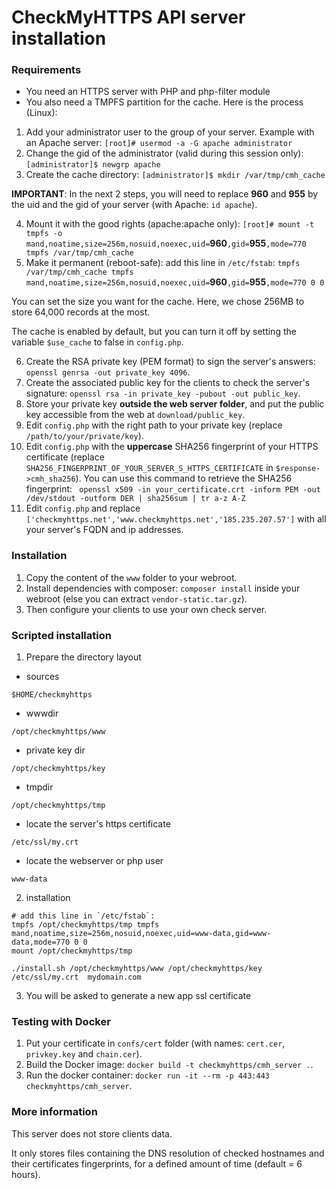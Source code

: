 # CheckMyHTTPS API server installation

### Requirements

* You need an HTTPS server with PHP and php-filter module
* You also need a TMPFS partition for the cache. Here is the process (Linux):
1. Add your administrator user to the group of your server. Example with an Apache server: `[root]# usermod -a -G apache administrator`
2. Change the gid of the administrator (valid during this session only): `[administrator]$ newgrp apache`
3. Create the cache directory: `[administrator]$ mkdir /var/tmp/cmh_cache`

**IMPORTANT**: In the next 2 steps, you will need to replace **960** and **955** by the uid and the gid of your server (with Apache: `id apache`).

4. Mount it with the good rights (apache:apache only): `[root]# mount -t tmpfs -o mand,noatime,size=256m,nosuid,noexec,uid=`**960**`,gid=`**955**`,mode=770 tmpfs /var/tmp/cmh_cache`
5. Make it permanent (reboot-safe): add this line in `/etc/fstab`: `tmpfs /var/tmp/cmh_cache tmpfs mand,noatime,size=256m,nosuid,noexec,uid=`**960**`,gid=`**955**`,mode=770 0 0`

You can set the size you want for the cache. Here, we chose 256MB to store 64,000 records at the most.

The cache is enabled by default, but you can turn it off by setting the variable `$use_cache` to false in `config.php`.

6. Create the RSA private key (PEM format) to sign the server's answers: `openssl genrsa -out private_key 4096`.
7. Create the associated public key for the clients to check the server's signature: `openssl rsa -in private_key -pubout -out public_key`.
8. Store your private key **outside the web server folder**, and put the public key accessible from the web at `download/public_key`.
9. Edit `config.php` with the right path to your private key (replace `/path/to/your/private/key`).
10. Edit `config.php` with the **uppercase** SHA256 fingerprint of your HTTPS certificate (replace `SHA256_FINGERPRINT_OF_YOUR_SERVER_S_HTTPS_CERTIFICATE` in `$response->cmh_sha256`). You can use this command to retrieve the SHA256 fingerprint: ` openssl x509 -in your_certificate.crt -inform PEM -out /dev/stdout -outform DER | sha256sum | tr a-z A-Z`
11. Edit `config.php` and replace `['checkmyhttps.net','www.checkmyhttps.net','185.235.207.57']` with all your server's FQDN and ip addresses.

### Installation

1. Copy the content of the `www` folder to your webroot.
2. Install dependencies with composer: `composer install` inside your webroot (else you can extract `vendor-static.tar.gz`).
3. Then configure your clients to use your own check server.

### Scripted installation
1. Prepare the directory layout
- sources
```
$HOME/checkmyhttps
```
- wwwdir 
```
/opt/checkmyhttps/www
```
- private key dir
```
/opt/checkmyhttps/key
```
- tmpdir
```
/opt/checkmyhttps/tmp
```
- locate the server's https certificate
```
/etc/ssl/my.crt
```
- locate the webserver or php user
```
www-data
```

2. installation
```
# add this line in `/etc/fstab`: 
tmpfs /opt/checkmyhttps/tmp tmpfs mand,noatime,size=256m,nosuid,noexec,uid=www-data,gid=www-data,mode=770 0 0
mount /opt/checkmyhttps/tmp

./install.sh /opt/checkmyhttps/www /opt/checkmyhttps/key /etc/ssl/my.crt  mydomain.com
```
3. You will be asked to generate a new app ssl certificate

### Testing with Docker

1. Put your certificate in `confs/cert` folder (with names: `cert.cer`, `privkey.key` and `chain.cer`).
2. Build the Docker image: `docker build -t checkmyhttps/cmh_server .`.
3. Run the docker container: `docker run -it --rm -p 443:443 checkmyhttps/cmh_server`.

### More information

This server does not store clients data.

It only stores files containing the DNS resolution of checked hostnames and their certificates fingerprints, for a defined amount of time (default = 6 hours).
